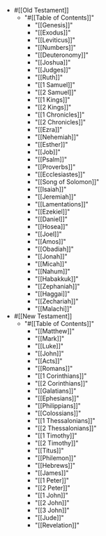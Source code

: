 - #[[Old Testament]]
    - "#[[Table of Contents]]"
        - "[[Genesis]]"
        - "[[Exodus]]"
        - "[[Leviticus]]"
        - "[[Numbers]]"
        - "[[Deuteronomy]]"
        - "[[Joshua]]"
        - "[[Judges]]"
        - "[[Ruth]]"
        - "[[1 Samuel]]"
        - "[[2 Samuel]]"
        - "[[1 Kings]]"
        - "[[2 Kings]]"
        - "[[1 Chronicles]]"
        - "[[2 Chronicles]]"
        - "[[Ezra]]"
        - "[[Nehemiah]]"
        - "[[Esther]]"
        - "[[Job]]"
        - "[[Psalm]]"
        - "[[Proverbs]]"
        - "[[Ecclesiastes]]"
        - "[[Song of Solomon]]"
        - "[[Isaiah]]"
        - "[[Jeremiah]]"
        - "[[Lamentations]]"
        - "[[Ezekiel]]"
        - "[[Daniel]]"
        - "[[Hosea]]"
        - "[[Joel]]"
        - "[[Amos]]"
        - "[[Obadiah]]"
        - "[[Jonah]]"
        - "[[Micah]]"
        - "[[Nahum]]"
        - "[[Habakkuk]]"
        - "[[Zephaniah]]"
        - "[[Haggai]]"
        - "[[Zechariah]]"
        - "[[Malachi]]"
- #[[New Testament]]
    - "#[[Table of Contents]]"
        - "[[Matthew]]"
        - "[[Mark]]"
        - "[[Luke]]"
        - "[[John]]"
        - "[[Acts]]"
        - "[[Romans]]"
        - "[[1 Corinthians]]"
        - "[[2 Corinthians]]"
        - "[[Galatians]]"
        - "[[Ephesians]]"
        - "[[Philippians]]"
        - "[[Colossians]]"
        - "[[1 Thessalonians]]"
        - "[[2 Thessalonians]]"
        - "[[1 Timothy]]"
        - "[[2 Timothy]]"
        - "[[Titus]]"
        - "[[Philemon]]"
        - "[[Hebrews]]"
        - "[[James]]"
        - "[[1 Peter]]"
        - "[[2 Peter]]"
        - "[[1 John]]"
        - "[[2 John]]"
        - "[[3 John]]"
        - "[[Jude]]"
        - "[[Revelation]]"
